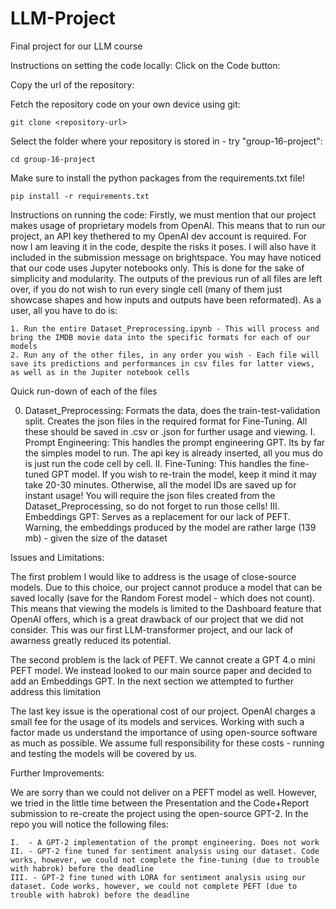 # LLM-Project
Final project for our LLM course

Instructions on setting the code locally:
Click on the Code button:


Copy the url of the repository:


Fetch the repository code on your own device using git:

    git clone <repository-url>

Select the folder where your repository is stored in - try "group-16-project":

    cd group-16-project

Make sure to install the python packages from the requirements.txt file!

    pip install -r requirements.txt

Instructions on running the code:
Firstly, we must mention that our project makes usage of proprietary models from OpenAI. This means that to run our project, an API key thethered to my OpenAI dev account is required. For now I am leaving it in the code, despite the risks it poses. I will also have it included in the submission message on brightspace. 
You may have noticed that our code uses Jupyter notebooks only. This is done for the sake of simplicity and modularity. The outputs of the previous run of all files are left over, if you do not wish to run every single cell (many of them just showcase shapes and how inputs and outputs have been reformated).
As a user, all you have to do is:

    1. Run the entire Dataset_Preprocessing.ipynb - This will process and bring the IMDB movie data into the specific formats for each of our models 
    2. Run any of the other files, in any order you wish - Each file will save its predictions and performances in csv files for latter views, as well as in the Jupiter notebook cells

Quick run-down of each of the files

0. Dataset_Preprocessing: Formats the data, does the train-test-validation split. Creates the json files in the required format for Fine-Tuning. All these should be saved in .csv or .json for further usage and viewing.
I. Prompt Engineering: This handles the prompt engineering GPT. Its by far the simples model to run. The api key is already inserted, all you mus do is just run the code cell by cell.
II. Fine-Tuning: This handles the fine-tuned GPT model. If you wish to re-train the model, keep it mind it may take 20-30 minutes. Otherwise, all the model IDs are saved up for instant usage! You will require the json files created from the Dataset_Preprocessing, so do not forget to run those cells!
III. Embeddings GPT: Serves as a replacement for our lack of PEFT. Warning, the embeddings produced by the model are rather large (139 mb) - given the size of the dataset


Issues and Limitations:

The first problem I would like to address is the usage of close-source models. Due to this choice, our project cannot produce a model that can be saved locally (save for the Random Forest model - which does not count). This means that viewing the models is limited to the Dashboard feature that OpenAI offers, which is a great drawback of our project that we did not consider. This was our first LLM-transformer project, and our lack of awarness greatly reduced its potential. 

The second problem is the lack of PEFT. We cannot create a GPT 4.o mini PEFT model. We instead looked to our main source paper and decided to add an Embeddings GPT. In the next section we attempted to further address this limitation

The last key issue is the operational cost of our project. OpenAI charges a small fee for the usage of its models and services. Working with such a factor made us understand the importance of using open-source software as much as possible. We assume full responsibility for these costs - running and testing the models will be covered by us.

Further Improvements:

We are sorry than we could not deliver on a PEFT model as well. However, we tried in the little time between the Presentation and the Code+Report submission to re-create the project using the open-source GPT-2. In the repo you will notice the following files:

    I.  - A GPT-2 implementation of the prompt engineering. Does not work
    II. - GPT-2 fine tuned for sentiment analysis using our dataset. Code works, however, we could not complete the fine-tuning (due to trouble with habrok) before the deadline
    III. - GPT-2 fine tuned with LORA for sentiment analysis using our dataset. Code works, however, we could not complete PEFT (due to trouble with habrok) before the deadline


    

    

